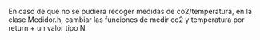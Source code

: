 En caso de que no se pudiera recoger medidas de co2/temperatura, en la clase Medidor.h, cambiar las funciones de medir co2 y temperatura
por return + un valor tipo N
